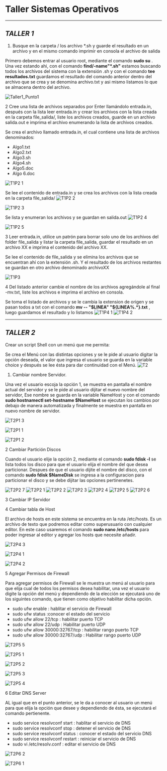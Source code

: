 # Taller Sistemas Operativos
---
***TALLER 1***  
-----
1. Busque en la carpeta / los archivo *.sh y guarde el resultado en un archivo y en el mismo comando imprimir en consola el archivo de salida
 
Primero debemos entrar al usuario root, mediante el comando **sudo su** .  Una vez estando ahi, con el comando **find/-name"*.sh"** estamos buscando todos los archivos del sistema con la extensión .sh y con el comando **tee resultados.txt** guardamos el resultado del comando anterior dentro del archivo que se crea y se denomina  archivo.txt y asi mismo listamos lo que se almacena dentro del archivo.

![Taller1_Punto1](https://user-images.githubusercontent.com/126521214/222804716-4f83ff52-2454-4078-a9cf-43f26d179dd4.png)

2 Cree una lista de archivos separados por Enter llamándolo entrada.in, después con la lista leer entrada.in y crear los archivos con la lista creada en la carpeta        file_salida/, liste los archivos creados, guarde en un archivo salida.out e imprima el archivo  enumerando la lista de archivos creados.

 Se crea el archivo llamado entrada.in, el cual contiene una lista de archivos denominados: 
 -	Algo1.txt
 -	Algo2.txt
 -	Algo3.sh
 -	Algo4.sh
 -	Algo5.doc
 -	Algo 6.doc

![T1P2 1](https://user-images.githubusercontent.com/126521214/222805704-f0b3ace7-d3b9-4332-bc06-f87d7b50f7f6.png)  


 Se lee el contenido de entrada.in y se crea los archivos con la lista  creada en la carpeta file_salida/
 ![T1P2 2](https://user-images.githubusercontent.com/126521214/222805729-67e814f8-0bac-41c7-81fd-8b1ce4e1cba7.png)  

 ![T1P2 3](https://user-images.githubusercontent.com/126521214/222805774-9b2de4c0-b513-486a-b202-6d51d66aa08a.png)  

 Se lista y enumeran los archivos y se guardan en salida.out
 ![T1P2 4](https://user-images.githubusercontent.com/126521214/222805797-15a50f88-ba1d-4ebd-b6e3-714e24530eb7.png)

 ![T1P2 5](https://user-images.githubusercontent.com/126521214/222805810-e69f5fa9-9dae-46ff-b921-8828afef52b6.png)


3 Leer entrada.in, utilice un patrón para borrar solo uno de los archivos del folder file_salida y listar la carpeta file_salida, guardar el resultado en un archivo XX e imprima el contenido del archivo XX.

 Se lee el contenido de file_salida y se elimina los archivos que se encuentran ahí con la extensión .sh.
 Y el resultado de los archivos restantes se guardan en otro archivo denominado archivoXX

 ![T1P3](https://user-images.githubusercontent.com/126521214/222806923-e02cec69-9559-41f4-a6aa-3f44abbd9353.png)

4 Del listado anterior cambie el nombre de los archivos agregándole al final -mv.txt, liste los archivos e imprima el archivo en consola.

 Se toma el listado de archivos y se le cambia la extension de origen y se pasan todos a txt con el comando **mv -- "$LINEA" "${LINEA%.*}.txt** , luego guardamos el    resultado y lo listamos 
 ![T1P4 1](https://user-images.githubusercontent.com/126521214/222807263-5279b3e7-6d1e-47bd-abc2-a2fc03a0dbf2.jpg)
 ![T1P4 2](https://user-images.githubusercontent.com/126521214/222807278-b4598a70-8a54-416a-874a-634e370d0c86.png)

---
***TALLER 2***  
-----
Crear un script Shell con un menú que me permita: 

 Se crea el Menú con las distintas opciones y se le pide al usuario digitar la opción deseada, el valor que ingresa el usuario se guarda en la variable choice y         después se lee ésta para dar continuidad con el Menú.
![T2](https://user-images.githubusercontent.com/126521214/222840032-03c78fe3-56f5-4b58-93ea-d2e42706cb27.png)

1. Cambiar nombre Servidor.

Una vez el usuario escoja la opción 1, se muestra en pantalla el nombre actual del servidor y se le pide al usuario dijitar el nuevo nombre del servidor, Ese nombre se guarda en la variable NameHost  y con el comando **sudo hostnamectl set-hostname $NameHost** se ejecutan los cambios por debajo de manera automatizada y finalmente se muestra en pantalla en nuevo nombre de servidor.  

![T2P1 3](https://user-images.githubusercontent.com/126521214/222814811-753c441d-365c-42dd-999a-189b7658559b.png)  

![T2P1 1](https://user-images.githubusercontent.com/126521214/222814485-410a8a84-ba8d-476f-a551-afc35a764729.png)  

![T2P1 2](https://user-images.githubusercontent.com/126521214/222814769-f5418bd4-f91b-4ba7-89c1-cc0122126c15.png)  

2 Cambiar Partición Discos 

Cuando el usuario elije la opción 2, mediante el comando **sudo fdisk -l** se lista todos los disco para que el usuario elija el nombre del que desea particionar.
Despues de que el usuario dijite el nombre del disco, con el comando **sudo fdisk $NameDisk** se ingresa a la configuracion para particionar el disco y se debe dijitar las opciones pertinenetes.

![T2P2 7](https://user-images.githubusercontent.com/126521214/222822385-3adb3098-4381-41e7-8b6c-a8662b42eb47.png)
![T2P2 1](https://user-images.githubusercontent.com/126521214/222822505-6d3d206b-af36-430f-a0dd-9bb37f2460d3.png)
![T2P2 2](https://user-images.githubusercontent.com/126521214/222822517-36221793-0667-4765-bf6d-1765e48e91ce.png)
![T2P2 3](https://user-images.githubusercontent.com/126521214/222822530-45b85790-31e0-4282-9511-193678e37047.png)
![T2P2 4](https://user-images.githubusercontent.com/126521214/222822555-d4528a27-79f8-48d2-846e-f6557951321a.png)
![T2P2 5](https://user-images.githubusercontent.com/126521214/222822574-a7a2d077-b382-4d8c-975a-865647bcafde.png)
![T2P2 6](https://user-images.githubusercontent.com/126521214/222822583-25789b6e-4fbf-463f-9a74-c5e33ce99462.png)


3 Cambiar IP Servidor


4 Cambiar tabla de Host  

El archivo de hosts en este sistema se encuentra en la ruta /etc/hosts. Es un archivo de texto que podremos editar como superusuario con cualquier editor.
En este caso usaremos el comando **sudo nano /etc/hosts** para poder ingresar al editor y agregar los hosts que necesite añadir.

![T2P4 3](https://user-images.githubusercontent.com/126521214/222824356-825466c1-4930-490d-9cdc-ff1c72a45e24.png)

![T2P4 1](https://user-images.githubusercontent.com/126521214/222824373-0689c4a7-b054-46fc-8fae-42bd7983096f.png)

![T2P4 2](https://user-images.githubusercontent.com/126521214/222824386-3618b1ea-f9dc-4f9b-a6c7-9df93ccdc931.png)



5 Agregar Permisos de Firewall

Para agregar permisos de Firewall se le muestra un menú al usuario para que elija cual de todos los permisos desea habilitar, una vez el usuario digite la opción del menú y dependiendo de la elección se ejecutará uno de los siguintes comando, que tienen como objetivo habilitar dicha opción.
 
 *  sudo ufw enable : hablitar el servicio de Firewall
 *  sudo ufw status :conocer el estado del  servicio
 *  sudo ufw allow 22/tcp : habilitar puerto TCP
 *  sudo ufw allow 22/udp : Habilitar puerto UDP
 *  sudo ufw allow 30000:32767/tcp : habilitar rango puerto TCP
 *  sudo ufw allow 30000:32767/udp : Habilitar rango puerto UDP

![T2P5 5](https://user-images.githubusercontent.com/126521214/222824504-e3fa2e67-a3f9-4f87-86fb-13cc9be90eef.png)

![T2P5 1](https://user-images.githubusercontent.com/126521214/222824518-5b963567-da56-40b3-894c-45238e3d5c6c.png)

![T2P5 2](https://user-images.githubusercontent.com/126521214/222824526-6a61fc1e-daa9-4b96-a412-aedb8306e7ad.png)

![T2P5 3](https://user-images.githubusercontent.com/126521214/222824532-139440d2-bfd3-4de8-bba9-58da6f7c0437.png)

![T2P5 4](https://user-images.githubusercontent.com/126521214/222824547-91cea27c-1c39-42e5-a6e9-582ba39b8891.png)


6 Editar DNS Server

AL igual que en el punto anterior, se le da a conocer al usuario un menú para que elija la opción que desee y dependiendo de ésta, se ejecutará el comando pertienente.

* sudo service resolvconf start : hablitar el servicio de DNS
* sudo service resolvconf stop : detener el servicio de DNS
* sudo service resolvconf status : conocer el estado del servicio DNS
* sudo service resolvconf restart : reiniciar el servicio de DNS
*  sudo vi /etc/resolv.conf : editar el servicio de DNS

![T2P6 2](https://user-images.githubusercontent.com/126521214/222824785-a6b5419c-e804-4a3f-84d7-d70b82f79e26.png)

![T2P6 1](https://user-images.githubusercontent.com/126521214/222824799-b4d03d68-ddff-471b-b94a-3d2b8e3950e9.png)


